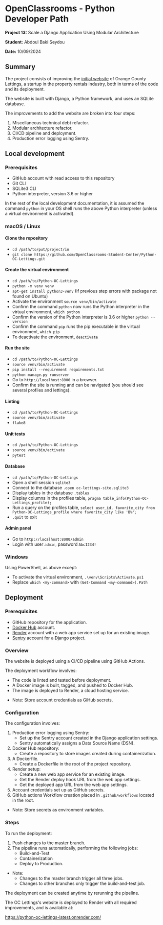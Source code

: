 # OpenClassrooms - Python Developer Path

**Project 13:** Scale a Django Application Using Modular Architecture

**Student:** Abdoul Baki Seydou

**Date:** 10/09/2024

## Summary

The project consists of improving the 
[initial website](https://github.com/OpenClassrooms-Student-Center/Python-OC-Lettings) 
of Orange County Lettings, a startup in the property rentals industry, 
both in terms of the code and its deployment.

The website is built with Django, a Python framework, and uses an SQLite database.

The improvements to add the website are broken into four steps:
   1. Miscellaneous technical debt refactor.
   2. Modular architecture refactor.
   3. CI/CD pipeline and deployment.
   4. Production error logging using Sentry.

## Local development

### Prerequisites

- GitHub account with read access to this repository
- Git CLI
- SQLite3 CLI
- Python interpreter, version 3.6 or higher

In the rest of the local development documentation, it is assumed the command `python` in 
your OS shell runs the above Python interpreter (unless a virtual environment is activated).

### macOS / Linux

#### Clone the repository

- `cd /path/to/put/project/in`
- `git clone https://github.com/OpenClassrooms-Student-Center/Python-OC-Lettings.git`

#### Create the virtual environment

- `cd /path/to/Python-OC-Lettings`
- `python -m venv venv`
- `apt-get install python3-venv` (If previous step errors with package not found on Ubuntu)
- Activate the environment `source venv/bin/activate`
- Confirm the command `python` now runs the Python interpreter in the virtual environment,
`which python`
- Confirm the version of the Python interpreter is 3.6 or higher `python --version`
- Confirm the command `pip` runs the pip executable in the virtual environment, `which pip`
- To deactivate the environment, `deactivate`

#### Run the site

- `cd /path/to/Python-OC-Lettings`
- `source venv/bin/activate`
- `pip install --requirement requirements.txt`
- `python manage.py runserver`
- Go to `http://localhost:8000` in a browser.
- Confirm the site is running and can be navigated (you should see several profiles and lettings).

#### Linting

- `cd /path/to/Python-OC-Lettings`
- `source venv/bin/activate`
- `flake8`

#### Unit tests

- `cd /path/to/Python-OC-Lettings`
- `source venv/bin/activate`
- `pytest`

#### Database

- `cd /path/to/Python-OC-Lettings`
- Open a shell session `sqlite3`
- Connect to the database `.open oc-lettings-site.sqlite3`
- Display tables in the database `.tables`
- Display columns in the profiles table, `pragma table_info(Python-OC-Lettings_profile);`
- Run a query on the profiles table, `select user_id, favorite_city from
  Python-OC-Lettings_profile where favorite_city like 'B%';`
- `.quit` to exit

#### Admin panel

- Go to `http://localhost:8000/admin`
- Login with user `admin`, password `Abc1234!`

### Windows

Using PowerShell, as above except:

- To activate the virtual environment, `.\venv\Scripts\Activate.ps1` 
- Replace `which <my-command>` with `(Get-Command <my-command>).Path`

## Deployment

### Prerequisites
- GitHub repository for the application.
- [Docker Hub](https://hub.docker.com/) account.
- [Render](https://render.com/) account with a web app service set up for an existing image.
- [Sentry](https://sentry.io/signup/) account for a Django project.

### Overview
The website is deployed using a CI/CD pipeline using GitHub Actions.

The deployment workflow involves:
- The code is linted and tested before deployment.
- A Docker image is built, tagged, and pushed to Docker Hub.
- The image is deployed to Render, a cloud hosting service.

* Note: Store account credentials as GiHub secrets.

### Configuration
The configuration involves:
1. Production error logging using Sentry:
   - Set up the Sentry account created in the Django application settings.
   - Sentry automatically assigns a Data Source Name (DSN).
2. Docker Hub repository:
   - Create a repository to store images created during containerization.
3. A Dockerfile.
   - Create a Dockerfile in the root of the project repository.
4. Render setup:
   - Create a new web app service for an existing image.
   - Get the Render deploy hook URL from the web app settings.
   - Get the deployed app URL from the web app settings.
5. Account credentials set up as GitHub secrets.
6. GitHub actions Workflow creation placed in ```.github/workflows``` located in the root.

* Note: Store secrets as environment variables.

### Steps
To run the deployment:

1. Push changes to the master branch.
2. The pipeline runs automatically, performing the following jobs:
   - Build-and-Test
   - Containerization
   - Deploy to Production.

* Note: 
  - Changes to the master branch trigger all three jobs.
  - Changes to other branches only trigger the build-and-test job.

The deployment can be created anytime by rerunning the pipeline.

The OC Lettings's website is deployed to Render with all required improvements, and is available at: 

https://python-oc-lettings-latest.onrender.com/